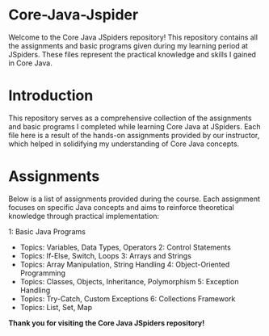 # Core-Java-Jspider

Welcome to the Core Java JSpiders repository!
This repository contains all the assignments and basic programs given during my learning period at JSpiders.
These files represent the practical knowledge and skills I gained in Core Java.

# Introduction

This repository serves as a comprehensive collection of the assignments and basic programs I completed while learning Core Java at JSpiders.
Each file here is a result of the hands-on assignments provided by our instructor, which helped in solidifying my understanding of Core Java concepts.

# Assignments
Below is a list of assignments provided during the course. Each assignment focuses on specific Java concepts and aims to reinforce theoretical knowledge through practical implementation:

1: Basic Java Programs
   - Topics: Variables, Data Types, Operators
2: Control Statements
   - Topics: If-Else, Switch, Loops
3: Arrays and Strings
   - Topics: Array Manipulation, String Handling
4: Object-Oriented Programming
   - Topics: Classes, Objects, Inheritance, Polymorphism
5: Exception Handling
   - Topics: Try-Catch, Custom Exceptions
6: Collections Framework
   - Topics: List, Set, Map

**Thank you for visiting the Core Java JSpiders repository!** 


